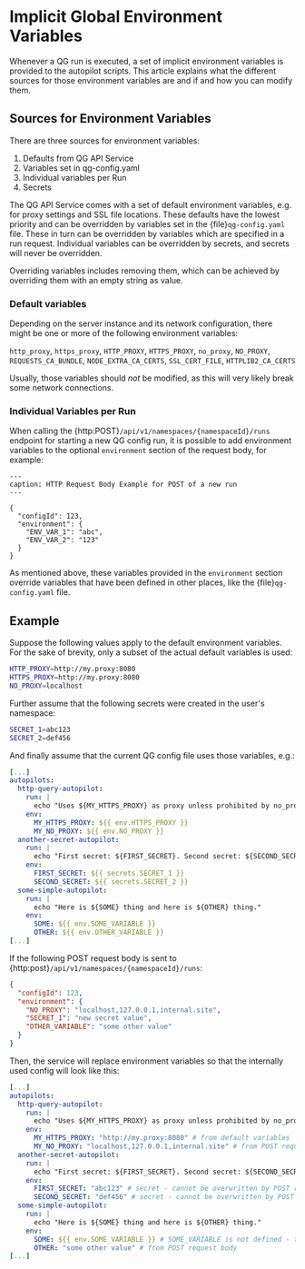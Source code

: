 # Implicit Global Environment Variables

Whenever a QG run is executed, a set of implicit environment variables is
provided to the autopilot scripts. This article explains what the different
sources for those environment variables are and if and how you can modify them.

## Sources for Environment Variables

There are three sources for environment variables:

1. Defaults from QG API Service
2. Variables set in qg-config.yaml
3. Individual variables per Run
4. Secrets

The QG API Service comes with a set of default environment variables, e.g. for
proxy settings and SSL file locations. These defaults have the lowest priority
and can be overridden by variables set in the {file}`qg-config.yaml` file. These
in turn can be overridden by variables which are specified in a run request.
Individual variables can be overridden by secrets, and secrets will never be
overridden.

Overriding variables includes removing them, which can be achieved by overriding
them with an empty string as value.

### Default variables

Depending on the server instance and its network configuration, there might be
one or more of the following environment variables:

`http_proxy`, `https_proxy`, `HTTP_PROXY`, `HTTPS_PROXY`, `no_proxy`,
`NO_PROXY`, `REQUESTS_CA_BUNDLE`, `NODE_EXTRA_CA_CERTS`, `SSL_CERT_FILE`,
`HTTPLIB2_CA_CERTS`

Usually, those variables should _not_ be modified, as this will very likely
break some network connections.

### Individual Variables per Run

When calling the {http:POST}`/api/v1/namespaces/{namespaceId}/runs` endpoint for
starting a new QG config run, it is possible to add environment variables to the
optional `environment` section of the request body, for example:

```{code-block} json
---
caption: HTTP Request Body Example for POST of a new run
---

{
  "configId": 123,
  "environment": {
    "ENV_VAR_1": "abc",
    "ENV_VAR_2": "123"
  }
}
```

As mentioned above, these variables provided in the `environment` section
override variables that have been defined in other places, like the
{file}`qg-config.yaml` file.

## Example

Suppose the following values apply to the default environment variables. For the
sake of brevity, only a subset of the actual default variables is used:

```bash
HTTP_PROXY=http://my.proxy:8080
HTTPS_PROXY=http://my.proxy:8080
NO_PROXY=localhost
```

Further assume that the following secrets were created in the user's namespace:

```bash
SECRET_1=abc123
SECRET_2=def456
```

And finally assume that the current QG config file uses those variables, e.g.:

```yaml
[...]
autopilots:
  http-query-autopilot:
    run: |
      echo "Uses ${MY_HTTPS_PROXY} as proxy unless prohibited by no_proxy: ${MY_NO_PROXY}"
    env:
      MY_HTTPS_PROXY: ${{ env.HTTPS_PROXY }}
      MY_NO_PROXY: ${{ env.NO_PROXY }}
  another-secret-autopilot:
    run: |
      echo "First secret: ${FIRST_SECRET}. Second secret: ${SECOND_SECRET}"
    env:
      FIRST_SECRET: ${{ secrets.SECRET_1 }}
      SECOND_SECRET: ${{ secrets.SECRET_2 }}
  some-simple-autopilot:
    run: |
      echo "Here is ${SOME} thing and here is ${OTHER} thing."
    env:
      SOME: ${{ env.SOME_VARIABLE }}
      OTHER: ${{ env.OTHER_VARIABLE }}
[...]
```

If the following POST request body is sent to {http:post}`/api/v1/namespaces/{namespaceId}/runs`:

```json
{
  "configId": 123,
  "environment": {
    "NO_PROXY": "localhost,127.0.0.1,internal.site",
    "SECRET_1": "new secret value",
    "OTHER_VARIABLE": "some other value"
  }
}
```

Then, the service will replace environment variables so that the internally used
config will look like this:

```yaml
[...]
autopilots:
  http-query-autopilot:
    run: |
      echo "Uses ${MY_HTTPS_PROXY} as proxy unless prohibited by no_proxy: ${MY_NO_PROXY}"
    env:
      MY_HTTPS_PROXY: "http://my.proxy:8080" # from default variables
      MY_NO_PROXY: "localhost,127.0.0.1,internal.site" # from POST request body
  another-secret-autopilot:
    run: |
      echo "First secret: ${FIRST_SECRET}. Second secret: ${SECOND_SECRET}"
    env:
      FIRST_SECRET: "abc123" # secret - cannot be overwritten by POST request
      SECOND_SECRET: "def456" # secret - cannot be overwritten by POST request
  some-simple-autopilot:
    run: |
      echo "Here is ${SOME} thing and here is ${OTHER} thing."
    env:
      SOME: ${{ env.SOME_VARIABLE }} # SOME_VARIABLE is not defined - this would result in an error
      OTHER: "some other value" # from POST request body
[...]
```

